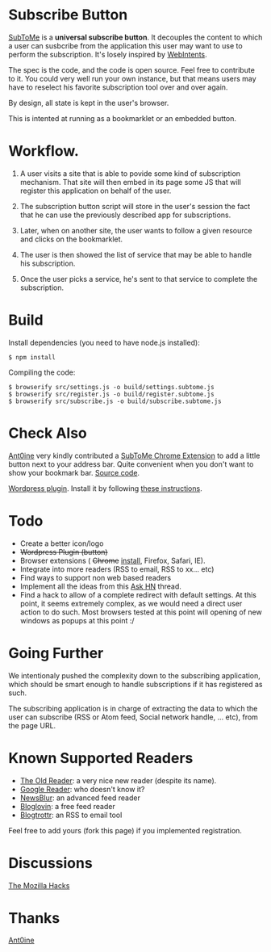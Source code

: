 Subscribe Button
================

[SubToMe](http://www.subtome.com/) is a **universal subscribe button**.
It decouples the content to which a user can susbcribe from the application this user may want to use to perform the subscription.
It's losely inspired by [WebIntents](http://webintents.org/).

The spec is the code, and the code is open source. Feel free to contribute to it. You could very well run your own instance, but that means users may have to reselect his favorite subscription tool over and over again.

By design, all state is kept in the user's browser.

This is intented at running as a bookmarklet or an embedded button.

# Workflow.

1. A user visits a site that is able to povide some kind of subscription mechanism. That site will then embed in its page some JS that will register this application on behalf of the user.

2. The subscription button script will store in the user's session the fact that he can use the previously described app for subscriptions.

3. Later, when on another site, the user wants to follow a given resource and clicks on the bookmarklet.

4. The user is then showed the list of service that may be able to handle his subscription.

5. Once the user picks a service, he's sent to that service to complete the subscription.

Build
=====

Install dependencies (you need to have node.js installed):

<code>$ npm install</code>

Compiling the code:

<pre><code>$ browserify src/settings.js -o build/settings.subtome.js
$ browserify src/register.js -o build/register.subtome.js
$ browserify src/subscribe.js -o build/subscribe.subtome.js
</code></pre>

Check Also
==========

[Ant0ine](http://blog.ant0ine.com/) very kindly contributed a [SubToMe Chrome Extension](https://chrome.google.com/webstore/detail/subtome/cjkhnlmkkfheepafpgppmpdahbjgkjfc) to add a little button next to your address bar. Quite convenient when you don't want to show your bookmark bar. [Source code](https://github.com/ant0ine/subtome-chrome-extension).

[Wordpress plugin](https://raw.github.com/superfeedr/subtome/master/goodies/wordpress/subtome.zip). Install it by following [these instructions](https://github.com/superfeedr/subtome/tree/master/goodies/wordpress/subtome). 

Todo
====

* Create a better icon/logo
* <del>Wordpress Plugin (button)</del>
* Browser extensions ( <del>Chrome</del> [install](https://chrome.google.com/webstore/detail/subtome/cjkhnlmkkfheepafpgppmpdahbjgkjfc), Firefox, Safari, IE).
* Integrate into more readers (RSS to email, RSS to xx... etc)
* Find ways to support non web based readers
* Implement all the ideas from this [Ask HN](http://news.ycombinator.com/item?id=5197995) thread.
* Find a hack to allow of a complete redirect with default settings. At this point, it seems extremely complex, as we would need a direct user action to do such. Most browsers tested at this point will opening of new windows as popups at this point :/

Going Further
=============

We intentionaly pushed the complexity down to the subscribing application, which should be smart enough to handle subscriptions if it has registered as such.

The subscribing application is in charge of extracting the data to which the user can subscribe (RSS or Atom feed, Social network handle, ... etc), from the page URL.

Known Supported Readers
=======================
* [The Old Reader](http://theoldreader.com/): a very nice new reader (despite its name).
* [Google Reader](http://www.google.com/reader): who doesn't know it?
* [NewsBlur](http://www.newsblur.com/): an advanced feed reader
* [Bloglovin](http://www.bloglovin.com/): a free feed reader
* [Blogtrottr](http://blogtrottr.com/): an RSS to email tool

Feel free to add yours (fork this page) if you implemented registration.




Discussions
===========

[The Mozilla Hacks](https://hacks.mozilla.org/2013/02/subtome-a-better-subscribe-button/)

Thanks
======
[Ant0ine](http://blog.ant0ine.com/)


